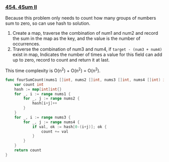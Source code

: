 ### [454. 4Sum II]

Because this problem only needs to count how many groups of numbers sum to zero, so can use hash to solution. 
1. Create a map, traverse the combination of num1 and num2 and record the sum in the map as the key, 
and the value is the number of occurrences.
2. Traverse the combination of num3 and num4, if `target - (num3 + num4)` exist in map, 
Indicates the number of times a value for this field can add up to zero, record to count and return it at last.

This time complexity is O(n<sup>2</sup>) + O(n<sup>2</sup>) = O(n<sup>2</sup>).

```go
func fourSumCount(nums1 []int, nums2 []int, nums3 []int, nums4 []int) int {
	var count int
	hash := map[int]int{}
	for _, i := range nums1 {
		for _, j := range nums2 {
			hash[i+j]++
		}
	}
	for _, i := range nums3 {
		for _, j := range nums4 {
			if val, ok := hash[0-(i+j)]; ok {
				count += val
			}
		}
	}
	return count
}

```

[454. 4Sum II]: https://leetcode.com/problems/4sum-ii/
